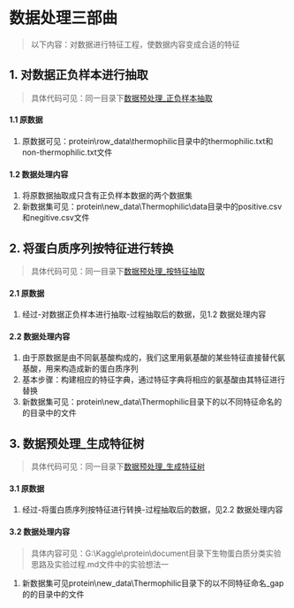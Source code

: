 # 数据处理三部曲

> 以下内容：对数据进行特征工程，使数据内容变成合适的特征

## 1. 对数据正负样本进行抽取

> 具体代码可见：同一目录下[数据预处理_正负样本抽取](数据预处理_正负样本抽取.ipynb)

#### 1.1 原数据

1. 原数据可见：protein\row_data\thermophilic目录中的thermophilic.txt和non-thermophilic.txt文件

#### 1.2 数据处理内容

1. 将原数据抽取成只含有正负样本数据的两个数据集
2. 新数据集可见：protein\new_data\Thermophilic\data目录中的positive.csv和negitive.csv文件

## 2. 将蛋白质序列按特征进行转换

> 具体代码可见：同一目录下[数据预处理_按特征抽取](数据预处理_按特征抽取.ipynb)

#### 2.1 原数据

1. 经过-对数据正负样本进行抽取-过程抽取后的数据，见1.2 数据处理内容

#### 2.2 数据处理内容

1. 由于原数据是由不同氨基酸构成的，我们这里用氨基酸的某些特征直接替代氨基酸，用来构造成新的蛋白质序列
2. 基本步骤：构建相应的特征字典，通过特征字典将相应的氨基酸由其特征进行替换
3. 新数据集可见：protein\new_data\Thermophilic目录下的以不同特征命名的的目录中的文件

## 3.  数据预处理_生成特征树

> 具体代码可见：同一目录下[数据预处理_生成特征树](数据预处理_生成特征树.ipynb)

#### 3.1 原数据

1. 经过-将蛋白质序列按特征进行转换-过程抽取后的数据，见2.2 数据处理内容

#### 3.2 数据处理内容

> 具体内容可见：G:\Kaggle\protein\document目录下生物蛋白质分类实验思路及实验过程.md文件中的实验想法一

1. 新数据集可见protein\new_data\Thermophilic目录下的以不同特征命名_gap的的目录中的文件